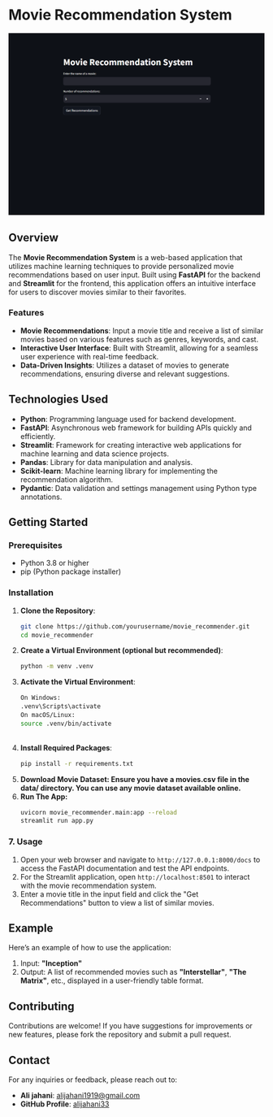 # Movie Recommendation System
![Movie Recommendation System](/Images/a.png)
## Overview

The **Movie Recommendation System** is a web-based application that utilizes machine learning techniques to provide personalized movie recommendations based on user input. Built using **FastAPI** for the backend and **Streamlit** for the frontend, this application offers an intuitive interface for users to discover movies similar to their favorites.

### Features

- **Movie Recommendations**: Input a movie title and receive a list of similar movies based on various features such as genres, keywords, and cast.
- **Interactive User Interface**: Built with Streamlit, allowing for a seamless user experience with real-time feedback.
- **Data-Driven Insights**: Utilizes a dataset of movies to generate recommendations, ensuring diverse and relevant suggestions.

## Technologies Used
 
- **Python**: Programming language used for backend development.
- **FastAPI**: Asynchronous web framework for building APIs quickly and efficiently.
- **Streamlit**: Framework for creating interactive web applications for machine learning and data science projects.
- **Pandas**: Library for data manipulation and analysis.
- **Scikit-learn**: Machine learning library for implementing the recommendation algorithm.
- **Pydantic**: Data validation and settings management using Python type annotations.

## Getting Started

### Prerequisites

- Python 3.8 or higher
- pip (Python package installer)

### Installation

1. **Clone the Repository**:
   ```bash
   git clone https://github.com/yourusername/movie_recommender.git
   cd movie_recommender
2. **Create a Virtual Environment (optional but recommended)**:
    ```bash
   python -m venv .venv
3. **Activate the Virtual Environment**:
   ```bash
   On Windows:
   .venv\Scripts\activate
   On macOS/Linux:
   source .venv/bin/activate
    
4. **Install Required Packages**:
   ```bash
   pip install -r requirements.txt

5. **Download Movie Dataset: Ensure you have a movies.csv file in the data/ directory. You can use any movie dataset available online.**
6. **Run The App:**
   ```bash
   uvicorn movie_recommender.main:app --reload
   streamlit run app.py

### 7. Usage


1. Open your web browser and navigate to `http://127.0.0.1:8000/docs` to access the FastAPI documentation and test the API endpoints.
2. For the Streamlit application, open `http://localhost:8501` to interact with the movie recommendation system.
3. Enter a movie title in the input field and click the "Get Recommendations" button to view a list of similar movies.

## Example

Here’s an example of how to use the application:

1. Input: **"Inception"**
2. Output: A list of recommended movies such as **"Interstellar"**, **"The Matrix"**, etc., displayed in a user-friendly table format.

## Contributing

Contributions are welcome! If you have suggestions for improvements or new features, please fork the repository and submit a pull request.


## Contact

For any inquiries or feedback, please reach out to:
- **Ali jahani**: [alijahani1919@gmail.com](alijahani1919@gmail.com)
- **GitHub Profile**: [alijahani33](https://github.com/alijahani33)

